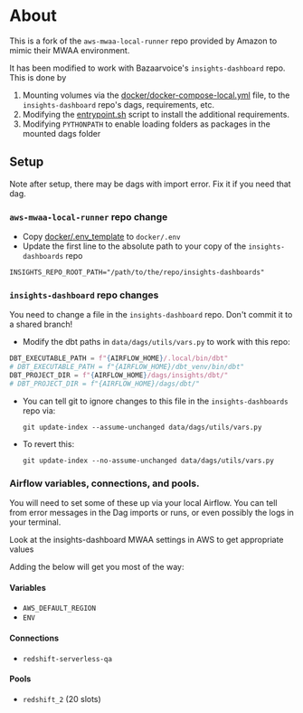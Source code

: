 # About

This is a fork of the `aws-mwaa-local-runner` repo provided by Amazon
to mimic their MWAA environment.

It has been modified to work with Bazaarvoice's `insights-dashboard` repo.
This is done by
1. Mounting volumes via the
[docker/docker-compose-local.yml](docker/docker-compose-local.yml)
file,
to the `insights-dashboard` repo's dags, requirements, etc.
2.  Modifying the
[entrypoint.sh](docker/script/entrypoint.sh)
script to install the additional requirements.
3.  Modifying `PYTHONPATH` to enable loading folders as packages in the mounted dags folder


## Setup
Note after setup, there may be dags with import error.
Fix it if you need that dag.

### `aws-mwaa-local-runner` repo change
- Copy [docker/.env_template](./docker/.env_template) to `docker/.env`
- Update the first line to the absolute path to your copy of the `insights-dashboards` repo
```
INSIGHTS_REPO_ROOT_PATH="/path/to/the/repo/insights-dashboards"
```

### `insights-dashboard` repo changes
You need to change a file in the `insights-dashboard` repo.
Don't commit it to a shared branch!

- Modify the dbt paths in `data/dags/utils/vars.py` to work with this repo:
```python
DBT_EXECUTABLE_PATH = f"{AIRFLOW_HOME}/.local/bin/dbt"
# DBT_EXECUTABLE_PATH = f"{AIRFLOW_HOME}/dbt_venv/bin/dbt"
DBT_PROJECT_DIR = f"{AIRFLOW_HOME}/dags/insights/dbt/"
# DBT_PROJECT_DIR = f"{AIRFLOW_HOME}/dags/dbt/"
```
- You can tell git to ignore changes to this file in the `insights-dashboards` repo via: 
    ```
    git update-index --assume-unchanged data/dags/utils/vars.py
    ```
- To revert this:
    ```
    git update-index --no-assume-unchanged data/dags/utils/vars.py
    ```



### Airflow variables, connections, and pools.
You will need to set some of these up via your local Airflow.
You can tell from error messages in the Dag imports
or runs, or even possibly the logs in your terminal.

Look at the insights-dashboard MWAA settings in AWS
to get appropriate values

Adding the below will get you most of the way:

#### Variables
- `AWS_DEFAULT_REGION`
- `ENV`

#### Connections
- `redshift-serverless-qa`

#### Pools
- `redshift_2` (20 slots)

